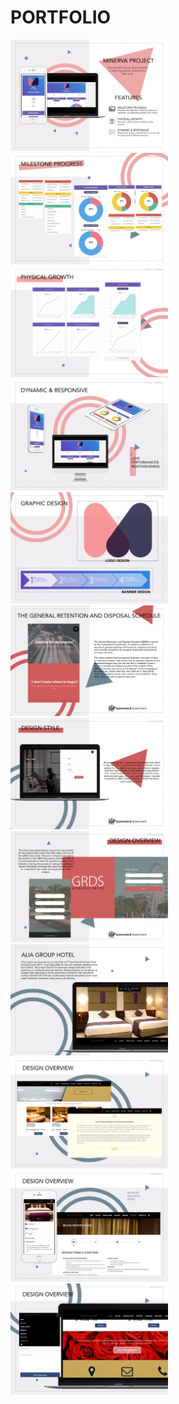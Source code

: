# PORTFOLIO
<img src="P1.jpg" width="50%" height="50%">
<img src="p2.jpg" width="50%" height="50%">
<img src="p3.jpg" width="50%" height="50%">
<img src="p4.jpg" width="50%" height="50%">
<img src="p5.jpg" width="50%" height="50%">
<img src="p6.jpg" width="50%" height="50%">
<img src="p7.jpg" width="50%" height="50%">
<img src="p8.jpg" width="50%" height="50%">
<img src="p9.jpg" width="50%" height="50%">
<img src="p10.jpg" width="50%" height="50%">
<img src="p11.jpg" width="50%" height="50%">
<img src="p12.jpg" width="50%" height="50%">
